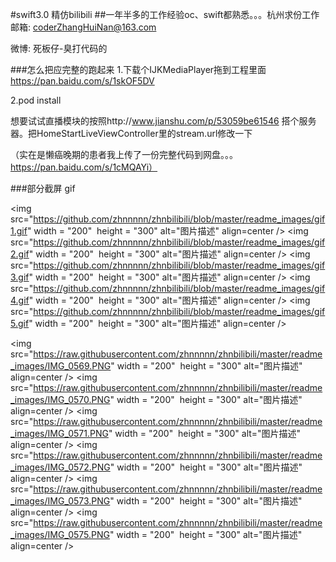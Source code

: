 #swift3.0 精仿bilibili
##一年半多的工作经验oc、swift都熟悉。。。杭州求份工作
邮箱: coderZhangHuiNan@163.com

微博: 死板仔-臭打代码的

###怎么把应完整的跑起来
1.下载个IJKMediaPlayer拖到工程里面 https://pan.baidu.com/s/1skOF5DV 

2.pod install

想要试试直播模块的按照http://www.jianshu.com/p/53059be61546 搭个服务器。把HomeStartLiveViewController里的stream.url修改一下

（实在是懒癌晚期的患者我上传了一份完整代码到网盘。。。https://pan.baidu.com/s/1cMQAYi）

###部分截屏 gif

<img src="https://github.com/zhnnnnn/zhnbilibili/blob/master/readme_images/gif1.gif" width = "200"  height = "300" alt="图片描述" align=center />
<img src="https://github.com/zhnnnnn/zhnbilibili/blob/master/readme_images/gif2.gif" width = "200"  height = "300" alt="图片描述" align=center />
<img src="https://github.com/zhnnnnn/zhnbilibili/blob/master/readme_images/gif3.gif" width = "200"  height = "300" alt="图片描述" align=center />
<img src="https://github.com/zhnnnnn/zhnbilibili/blob/master/readme_images/gif4.gif" width = "200"  height = "300" alt="图片描述" align=center />
<img src="https://github.com/zhnnnnn/zhnbilibili/blob/master/readme_images/gif5.gif" width = "200"  height = "300" alt="图片描述" align=center />

<img src="https://raw.githubusercontent.com/zhnnnnn/zhnbilibili/master/readme_images/IMG_0569.PNG" width = "200"  height = "300" alt="图片描述" align=center />
<img src="https://raw.githubusercontent.com/zhnnnnn/zhnbilibili/master/readme_images/IMG_0570.PNG" width = "200"  height = "300" alt="图片描述" align=center />
<img src="https://raw.githubusercontent.com/zhnnnnn/zhnbilibili/master/readme_images/IMG_0571.PNG" width = "200"  height = "300" alt="图片描述" align=center />
<img src="https://raw.githubusercontent.com/zhnnnnn/zhnbilibili/master/readme_images/IMG_0572.PNG" width = "200"  height = "300" alt="图片描述" align=center />
<img src="https://raw.githubusercontent.com/zhnnnnn/zhnbilibili/master/readme_images/IMG_0573.PNG" width = "200"  height = "300" alt="图片描述" align=center />
<img src="https://raw.githubusercontent.com/zhnnnnn/zhnbilibili/master/readme_images/IMG_0575.PNG" width = "200"  height = "300" alt="图片描述" align=center />
